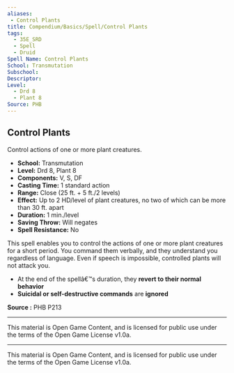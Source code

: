 ```yaml
---
aliases:
 - Control Plants
title: Compendium/Basics/Spell/Control Plants
tags:
  - 35E_SRD
  - Spell
  - Druid
Spell Name: Control Plants
School: Transmutation
Subschool: 
Descriptor: 
Level:
  - Drd 8
  - Plant 8
Source: PHB
---
```


## Control Plants

Control actions of one or more plant creatures.

* **School:** Transmutation  
* **Level:** Drd 8, Plant 8  
* **Components:** V, S, DF  
* **Casting Time:** 1 standard action  
* **Range:** Close (25 ft. + 5 ft./2 levels)  
* **Effect:** Up to 2 HD/level of plant creatures, no two of which can be more than 30 ft. apart  
* **Duration:** 1 min./level  
* **Saving Throw:** Will negates  
* **Spell Resistance:** No

This spell enables you to control the actions of one or more plant creatures for a short period. You command them verbally, and they understand you regardless of language. Even if speech is impossible, controlled plants will not attack you.

- At the end of the spellâ€™s duration, they **revert to their normal behavior**
- **Suicidal or self-destructive commands** are **ignored**

**Source :** PHB P213

---

This material is Open Game Content, and is licensed for public use under  
the terms of the Open Game License v1.0a.

---

This material is Open Game Content, and is licensed for public use under the terms of the Open Game License v1.0a.
